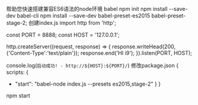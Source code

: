 帮助您快速搭建兼容ES6语法的node环境
babel
npm init
npm install --save-dev babel-cli
npm install --save-dev babel-preset-es2015 babel-preset-stage-2;
创建index.js
import http from 'http';

const PORT = 8888;
const HOST = '127.0.0.1';

http.createServer((request, response) => {
	response.writeHead(200, {'Content-Type':'text/plain'});
	response.end('HI i9');
}).listen(PORT, HOST);

console.log(`启动成功! - http://${HOST}:${PORT}/`)
修改package.json
{
  scripts: {
 +  "start": "babel-node index.js --presets es2015,stage-2"
  }
}

npm start
